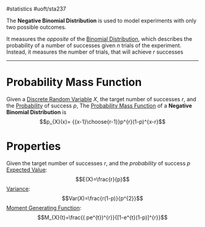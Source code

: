 #statistics #uoft/sta237

The **Negative Binomial Distribution** is used to model experiments with only two possible outcomes.
 
It measures the *opposite* of the [Binomial Distribution](Binomial%20Distribution.md), which describes the probability of a number of successes given $n$ trials of the experiment. Instead, it measures the number of trials, that will achieve $r$ successes

---

# Probability Mass Function
Given a [Discrete Random Variable](Discrete%20Random%20Variable.md) $X$, the target number of successes $r$, and the [Probability](Probability.md)  of success $p$, The [Probability Mass Function](Probability%20Mass%20Function.md) of a **Negative Binomial Distribution** is $$p_{X}(x)= {{x-1}\choose{r-1}}p^{r}(1-p)^{x-r}$$

# Properties
Given the target number of successes $r$, and the *probability* of success $p$
[Expected Value](Expected%20Value.md): $$E(X)=\frac{r}{p}$$
[Variance](Variance.md): $$Var(X)=\frac{r(1-p)}{p^{2}}$$
[Moment Generating Function](Moment%20Generating%20Function.md): $$M_{X}(t)=\frac{( pe^{t})^{r}}{[1-e^{t}(1-p)]^{r}}$$